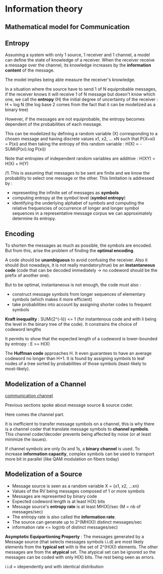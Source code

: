 # Information theory

## Mathematical model for Communication

## Entropy

Assuming a system with only 1 source, 1 receiver and 1 channel, a model can
define the state of knowledge of a receiver. When the receiver receive
a message over the channel, its knowledge increases by the **information content** of the message.

The model implies being able measure the receiver's knowledge. 

In a situation where the source have to send 1 of N equiprobable messages, if
the receiver knows it will receive 1 of N message but doesn't know which one,
we call the **entropy** (H) the initial degree of uncertainty of the receiver : H = log N (the log base 2 comes from the fact that it can be modelized as a binary tree)

However, if the messages are not equiprobable, the entropy becomes dependent of the probabilities of each message.

This can be modelized by defining a random variable (X) corresponding to a chosen message and having discrete values x1, x2, ... xN such that P{X=xi} = P(xi) and then taking the entropy of this random variable : H(X) = -SUMi(P(xi).log P(xi))

Note that entropies of independent random variables are additive : H(XY) = H(X) + H(Y)


/!\ This is assuming that messages to be sent are finite and we know the probability to select one message or the other. This limitation is addressed by :
 - representing the infinite set of messages as **symbols**
 - computing entropy at the symbol level (**symbol entropy**)
 - identifying the underlying alphabet of symbols and computing the relative frequencies of occurrence of longer and longer symbol sequences in a representative message corpus we can approximately determine its entropy.

## Encoding

To shorten the messages as much as possible, the symbols are encoded. But from this, arise the problem of finding the **optimal encoding**. 

A code should be **unambiguous** to avoid confusing the receiver. Also it should (but nowadays, it is not really mandatory/true) be an **instantaneous code** (code that can be decoded immediately -> no codeword should be the prefix of another one).

But to be optimal, instantaneous is not enough, the code must also : 
- construct message symbols from longer sequences of elementary symbols (which makes it more efficient)
- take probabilities into account by assigning shorter codes to frequent symbols

**Kraft inequality** : SUMi(2^(-li)) <= 1  (for instantenous code and with li being the level in the binary tree of the code).  It constrains the choice of codeword lengths

It permits to show that the expected length of a codeword is lower-bounded by entropy : E >= H(X)

The **Huffman code** approaches H. It even guarantees to have an average
codeword no longer than H+1. It is found by assigning symbols to leaf nodes of a tree sorted by probabilities of those symbols (least-likely to most-likely).

## Modelization of a Channel

[communication channel](./random_web_findings/com-chan.png)

Previous sections spoke about message source & source coder.

Here comes the channel part.

It is inefficient to transfer message symbols on a channel, this is why there is a channel coder that translate message symbols to **channel symbols**. This channel coder/decoder prevents being affected by noise (or at least minimize the issues). 

If channel symbols are only 0s and 1s, a **binary channel** is used. To increase **information capacity**, complex symbols can be used to transport more bit in parallel (like QAM modulation on fibers today)

## Modelization of a Source

- Message source is seen as a random variable X = {x1, x2, ...xn} 
- Values of the RV being messages composed of 1 or more symbols 
- Messages are represented by binary code
- Expected codeword length is at least H(X) bits
- Message source's **entropy rate** is at least MH(X)/sec (M = nb of messages/sec)
- The entropy rate is also called the **information rate**.
- The source can generate up to 2^(MH(X)) distinct messages/sec
- information rate <= log(nb of distinct messages/sec)

**Asymptotic Equipartioning Property** : The messages generated by a Message source (that selects messages symbols i.i.d) are most likely elements from the **typical set** with is the set of 2^(H(X)) elements. The other messages are from the **atypical** set. The atypical set can be ignored so the messages can be coded with only H(X) bits. The rest being seen as errors. 

i.i.d = idependently and with identical distribution



  




